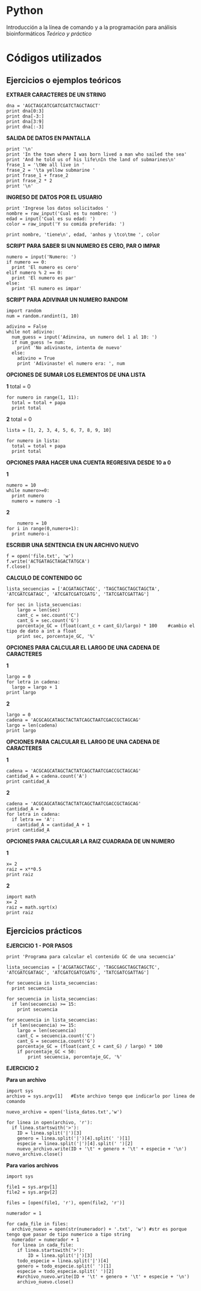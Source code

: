 # Python
Introducción a la línea de comando y a la programación para análisis bioinformáticos
*Teórico y práctico*


# Códigos utilizados

## Ejercicios o ejemplos teóricos


**EXTRAER CARACTERES DE UN STRING**

	dna = 'AGCTAGCATCGATCGATCTAGCTAGCT'
	print dna[0:3]
	print dna[-3:]
	print dna[3:9]
	print dna[:-3]


**SALIDA DE DATOS EN PANTALLA**

	print '\n'
	print 'In the town where I was born lived a man who sailed the sea'
	print 'And he told us of his life\nIn the land of submarines\n'
	frase_1 = '\tWe all live in '
	frase_2 = '\ta yellow submarine '
	print frase_1 + frase_2
	print frase_2 * 2
	print '\n'

**INGRESO DE DATOS POR EL USUARIO**

	print 'Ingrese los datos solicitados '
	nombre = raw_input('Cual es tu nombre: ')
	edad = input('Cual es su edad: ')
	color = raw_input('Y su comida preferida: ')

	print nombre, 'tiene\n', edad, 'anhos y \tco\tme ', color


**SCRIPT PARA SABER SI UN NUMERO ES CERO, PAR O IMPAR**

	numero = input('Numero: ')
	if numero == 0:
	  print 'El numero es cero'
	elif numero % 2 == 0:
	  print 'El numero es par'
	else:
	  print 'El numero es impar'


**SCRIPT PARA ADIVINAR UN NUMERO RANDOM**

	import random
	num = random.randint(1, 10)

	adivino = False
	while not adivino:
	  num_guess = input('Adinvina, un numero del 1 al 10: ')
	  if num_guess != num:
	    print 'No adivinaste, intenta de nuevo'
	  else:
	    adivino = True
	    print 'Adivinaste! el numero era: ', num
    
**OPCIONES DE SUMAR LOS ELEMENTOS DE UNA LISTA**

**1**
	total = 0

	for numero in range(1, 11):
	  total = total + papa
	  print total

**2**
	total = 0
	
	lista = [1, 2, 3, 4, 5, 6, 7, 8, 9, 10]

	for numero in lista:
	  total = total + papa
	  print total

**OPCIONES PARA HACER UNA CUENTA REGRESIVA DESDE 10 a 0**
	
**1**

	numero = 10
	while numero>=0:
	  print numero
	  numero = numero -1

**2**

    	numero = 10
	for i in range(0,numero+1):
	  print numero-i


**ESCRIBIR UNA SENTENCIA EN UN ARCHIVO NUEVO**

	f = open('file.txt', 'w') 
	f.write('ACTGATAGCTAGACTATGCA')  
	f.close()


**CALCULO DE CONTENIDO GC**

	lista_secuencias = ['ACGATAGCTAGC', 'TAGCTAGCTAGCTAGCTA', 'ATCGATCGATAGC', 'ATCGATCGATCGATG', 'TATCGATCGATTAG']

	for sec in lista_secuencias:
	    largo = len(sec)
	    cant_c = sec.count('C')
	    cant_G = sec.count('G')
	    porcentaje_GC = (float(cant_c + cant_G)/largo) * 100	#cambio el tipo de dato a int a float
	    print sec, porcentaje_GC, '%'

**OPCIONES PARA CALCULAR EL LARGO DE UNA CADENA DE CARACTERES**

**1**

	largo = 0
	for letra in cadena:
	  largo = largo + 1
	print largo

**2**
	
	largo = 0
	cadena = 'ACGCAGCATAGCTACTATCAGCTAATCGACCGCTAGCAG'
	largo = len(cadena)
	print largo


**OPCIONES PARA CALCULAR EL LARGO DE UNA CADENA DE CARACTERES**

**1**

	cadena = 'ACGCAGCATAGCTACTATCAGCTAATCGACCGCTAGCAG'
	cantidad_A = cadena.count('A')
	print cantidad_A

**2**
	
	cadena = 'ACGCAGCATAGCTACTATCAGCTAATCGACCGCTAGCAG'
	cantidad_A = 0
	for letra in cadena:
	  if letra == 'A':
	    cantidad_A = cantidad_A + 1
	print cantidad_A

**OPCIONES PARA CALCULAR LA RAIZ CUADRADA DE UN NUMERO**

**1**

	x= 2
	raiz = x**0.5
	print raiz

**2**

	import math
	x= 2
	raiz = math.sqrt(x)
	print raiz



## Ejercicios prácticos

**EJERCICIO 1 - POR PASOS**

	print 'Programa para calcular el contenido GC de una secuencia'

	lista_secuencias = ['ACGATAGCTAGC', 'TAGCGAGCTAGCTAGCTC', 'ATCGATCGATAGC', 'ATCGATCGATCGATG', 'TATCGATCGATTAG']

	for secuencia in lista_secuencias:
	  print secuencia

	for secuencia in lista_secuencias:
	  if len(secuencia) >= 15:
	    print secuencia

	for secuencia in lista_secuencias:
	  if len(secuencia) >= 15:
	    largo = len(secuencia)
	    cant_C = secuencia.count('C')
	    cant_G = secuencia.count('G')
	    porcentaje_GC = (float(cant_C + cant_G) / largo) * 100
	    if porcentaje_GC < 50:
	    	print secuencia, porcentaje_GC, '%'


**EJERCICIO 2** 

**Para un archivo**

	import sys
	archivo = sys.argv[1]	#Este archivo tengo que indicarlo por linea de comando

	nuevo_archivo = open('lista_datos.txt','w') 

	for linea in open(archivo, 'r'):
	  if linea.startswith('>'):
	    ID = linea.split('|')[3]
	    genero = linea.split('|')[4].split(' ')[1]
	    especie = linea.split('|')[4].split(' ')[2]
	    nuevo_archivo.write(ID + '\t' + genero + '\t' + especie + '\n')
	nuevo_archivo.close() 

**Para varios archivos**

	import sys

	file1 = sys.argv[1]
	file2 = sys.argv[2]

	files = [open(file1, 'r'), open(file2, 'r')]

	numerador = 1

	for cada_file in files:
	  archivo_nuevo = open(str(numerador) + '.txt', 'w') #str es porque tengo que pasar de tipo numerico a tipo string
	  numerador = numerador + 1
	  for linea in cada_file:
	    if linea.startswith('>'):
	    	ID = linea.split('|')[3]
		todo_especie = linea.split('|')[4]
		genero = todo_especie.split(' ')[1]
		especie = todo_especie.split(' ')[2]
		#archivo_nuevo.write(ID + '\t' + genero + '\t' + especie + '\n')
	    archivo_nuevo.close()

